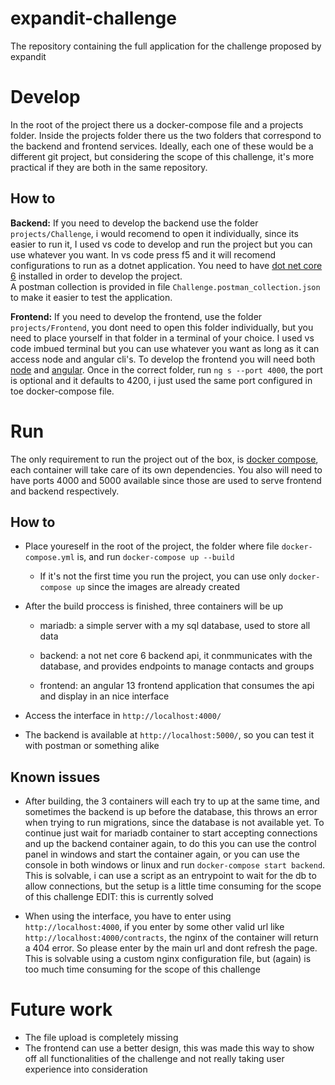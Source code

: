 # expandit-challenge
The repository containing the full application for the challenge proposed by expandit

# Develop

In the root of the project there us a docker-compose file and a projects folder. Inside the projects folder there us the two folders that correspond to the backend and frontend services. Ideally, each one of these would be a different git project, but considering the scope of this challenge, it's more practical if they are both in the same repository.

## How to

**Backend:** If you need to develop the backend use the folder `projects/Challenge`, i would recomend to open it individually, since its easier to run it, I used vs code to develop and run the project but you can use whatever you want. In vs code press f5 and it will recomend configurations to run as a dotnet application. You need to have [dot net core 6](https://dotnet.microsoft.com/en-us/download/dotnet/6.0) installed in order to develop the project.  
A postman collection is provided in file `Challenge.postman_collection.json` to make it easier to test the application.

**Frontend:** If you need to develop the frontend, use the folder `projects/Frontend`, you dont need to open this folder individually, but you need to place yourself in that folder in a terminal of your choice. I used vs code imbued terminal but you can use whatever you want as long as it can access node and angular cli's. To develop the frontend you will need both [node](https://nodejs.org/en/download/) and [angular](https://angular.io/guide/setup-local). Once in the correct folder, run `ng s --port 4000`, the port is optional and it defaults to 4200, i just used the same port configured in toe docker-compose file.



# Run

The only requirement to run the project out of the box, is [docker compose](https://docs.docker.com/compose/install/), each container will take care of its own dependencies.
You also will need to have ports 4000 and 5000 available since those are used to serve frontend and backend respectively.

## How to

- Place youreself in the root of the project, the folder where file `docker-compose.yml` is, and run `docker-compose up --build`

    - If it's not the first time you run the project, you can use only `docker-compose up` since the images are already created

- After the build proccess is finished, three containers will be up

    - mariadb: a simple server with a my sql database, used to store all data

    - backend: a not net core 6 backend api, it conmmunicates with the database, and provides endpoints to manage contacts and groups

    - frontend: an angular 13 frontend application that consumes the api and display in an nice interface

- Access the interface in `http://localhost:4000/`

- The backend is available at `http://localhost:5000/`, so you can test it with postman or something alike

## Known issues

- After building, the 3 containers will each try to up at the same time, and sometimes the backend is up before the database, this throws an error when trying to run migrations, since the database is not available yet. To continue just wait for mariadb container to start accepting connections and up the backend container again, to do this you can use the control panel in windows and start the container again, or you can use the console in both windows or linux and run `docker-compose start backend`.
This is solvable, i can use a script as an entrypoint to wait for the db to allow connections, but the setup is a little time consuming for the scope of this challenge EDIT: this is currently solved

- When using the interface, you have to enter using `http://localhost:4000`, if you enter by some other valid url like `http://localhost:4000/contracts`, the nginx of the container will return a 404 error. So please enter by the main url and dont refresh the page. This is solvable using a custom nginx configuration file, but (again) is too much time consuming for the scope of this challenge

# Future work

- The file upload is completely missing
- The frontend can use a better design, this was made this way to show off all functionalities of the challenge and not really taking user experience into consideration
